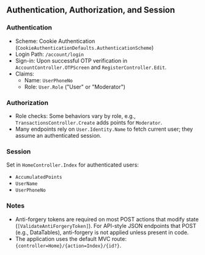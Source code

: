 ## Authentication, Authorization, and Session

### Authentication
- Scheme: Cookie Authentication (`CookieAuthenticationDefaults.AuthenticationScheme`)
- Login Path: `/account/login`
- Sign-in: Upon successful OTP verification in `AccountController.OTPScreen` and `RegisterController.Edit`.
- Claims: 
  - Name: `UserPhoneNo`
  - Role: `User.Role` ("User" or "Moderator")

### Authorization
- Role checks: Some behaviors vary by role, e.g., `TransactionsController.Create` adds points for `Moderator`.
- Many endpoints rely on `User.Identity.Name` to fetch current user; they assume an authenticated session.

### Session
Set in `HomeController.Index` for authenticated users:
- `AccumulatedPoints`
- `UserName`
- `UserPhoneNo`

### Notes
- Anti-forgery tokens are required on most POST actions that modify state (`[ValidateAntiForgeryToken]`). For API-style JSON endpoints that POST (e.g., DataTables), anti-forgery is not applied unless present in code.
- The application uses the default MVC route: `{controller=Home}/{action=Index}/{id?}`.